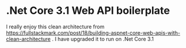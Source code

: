 # .Net Core 3.1 Web API boilerplate 

I really enjoy this clean architecture from https://fullstackmark.com/post/18/building-aspnet-core-web-apis-with-clean-architecture .
I have upgraded it to run on .Net Core 3.1
